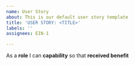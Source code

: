 ```yaml
---
name: User Story
about: This is our default user story template
title: 'USER STORY: <TITLE>'
labels: ''
assignees: EIN-1

---
```


As a **role** I can **capability** so that **received benefit**
